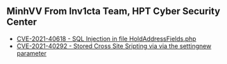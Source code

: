 ## MinhVV From Inv1cta Team, HPT Cyber Security Center


- [CVE-2021-40618 - SQL Injection in file HoldAddressFields.php](CVE-2021-40618.md)
- [CVE-2021-40292 - Stored Cross Site Sripting via via the settingnew parameter](CVE-2021-40618.md)

